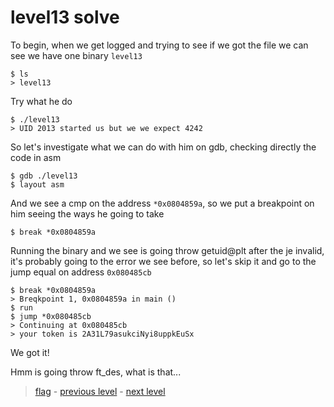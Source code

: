# level13 solve

To begin, when we get logged and trying to see if we got the file we can see we have one binary ` level13 `

```
$ ls
> level13
```

Try what he do

```
$ ./level13
> UID 2013 started us but we we expect 4242
```

So let's investigate what we can do with him on gdb, checking directly the code in asm

```
$ gdb ./level13
$ layout asm
```

And we see a cmp on the address ` *0x0804859a `, so we put a breakpoint on him seeing the ways he going to take

```
$ break *0x0804859a
```

Running the binary and we see is going throw getuid@plt after the je invalid, it's probably going to the error we see before, so let's skip it and go to the jump equal on address ` 0x080485cb `

```
$ break *0x0804859a
> Breqkpoint 1, 0x0804859a in main ()
$ run
$ jump *0x080485cb
> Continuing at 0x080485cb
> your token is 2A31L79asukciNyi8uppkEuSx
```

We got it!

Hmm is going throw ft_des, what is that...

> <a href="../flag">flag</a> - <a href="../../level12">previous level</a> - <a href="../../level14">next level</a>
